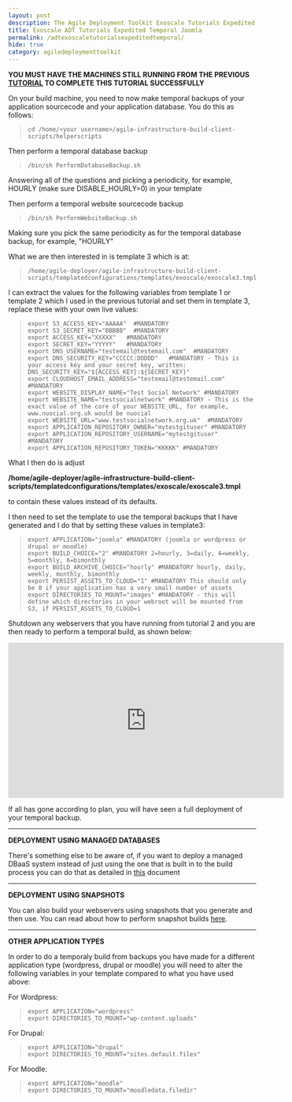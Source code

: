```yaml
---
layout: post
description: The Agile Deployment Toolkit Exoscale Tutorials Expedited Temporal Joomla
title: Exoscale ADT Tutorials Expedited Temporal Joomla
permalink: /adtexoscaletutorialsexpeditedtemporal/
hide: true
category: agiledeploymenttoolkit
---
```


**YOU MUST HAVE THE MACHINES STILL RUNNING FROM THE PREVIOUS [TUTORIAL](https://www.codebreakers.uk/adtexoscaletutorialsexpeditedbaseline/) TO COMPLETE THIS TUTORIAL SUCCESSFULLY**

On your build machine, you need to now make temporal backups of your application sourcecode and your application database.
You do this as follows:

>     cd /home/<your username>/agile-infrastructure-build-client-scripts/helperscripts

Then perform a temporal database backup
  
>     /bin/sh PerformDatabaseBackup.sh
 
Answering all of the questions and picking a periodicity, for example, HOURLY (make sure DISABLE_HOURLY=0) in your template
  
Then perform a temporal website sourcecode backup
  
>     /bin/sh PerformWebsiteBackup.sh
  
Making sure you pick the same periodicity as for the temporal database backup, for example, "HOURLY"
  
What we are then interested in is template 3 which is at:
  
>     /home/agile-deployer/agile-infrastructure-build-client-scripts/templatedconfigurations/templates/exoscale/exoscale3.tmpl
  
I can extract the values for the following variables from template 1 or template 2 which I used in the previous tutorial and set them in template 3, replace these with your own live values:

>     export S3_ACCESS_KEY="AAAAA"  #MANDATORY
>     export S3_SECRET_KEY="BBBBB"  #MANDATORY
>     export ACCESS_KEY="XXXXX"   #MANDATORY
>     export SECRET_KEY="YYYYY"   #MANDATORY
>     export DNS_USERNAME="testemail@testemail.com"  #MANDATORY
>     export DNS_SECURITY_KEY="CCCCC:DDDDD"   #MANDATORY - This is your access key and your secret key, written: DNS_SECURITY_KEY="${ACCESS_KEY}:${SECRET_KEY}"
>     export CLOUDHOST_EMAIL_ADDRESS="testemail@testemail.com" #MANDATORY
>     export WEBSITE_DISPLAY_NAME="Test Social Network" #MANDATORY
>     export WEBSITE_NAME="testsocialnetwork" #MANDATORY - This is the exact value of the core of your WEBSITE_URL, for example, www.nuocial.org.uk would be nuocial
>     export WEBSITE_URL="www.testsocialnetwork.org.uk"  #MANDATORY
>     export APPLICATION_REPOSITORY_OWNER="mytestgituser" #MANDATORY
>     export APPLICATION_REPOSITORY_USERNAME="mytestgituser" #MANDATORY
>     export APPLICATION_REPOSITORY_TOKEN="KKKKK" #MANDATORY
  
What I then do is adjust  

**/home/agile-deployer/agile-infrastructure-build-client-scripts/templatedconfigurations/templates/exoscale/exoscale3.tmpl**  
  
to contain these values instead of its defaults.
  
I then need to set the template to use the temporal backups that I have generated and I do that by setting these values in template3:
  
>     export APPLICATION="joomla" #MANDATORY (joomla or wordpress or drupal or moodle)
>     export BUILD_CHOICE="2" #MANDATORY 2=hourly, 3=daily, 4=weekly, 5=monthly, 6=bimonthly
>     export BUILD_ARCHIVE_CHOICE="hourly" #MANDATORY hourly, daily, weekly, monthly, bimonthly
>     export PERSIST_ASSETS_TO_CLOUD="1" #MANDATORY This should only be 0 if your application has a very small number of assets
>     export DIRECTORIES_TO_MOUNT="images" #MANDATORY - this will define which directories in your webroot will be mounted from S3, if PERSIST_ASSETS_TO_CLOUD=1
  
Shutdown any webservers that you have running from tutorial 2 and you are then ready to perform a temporal build, as shown below:
  
  <iframe width="560" height="315" src="https://www.youtube.com/embed/WiuacLCV_XU" title="YouTube video player" frameborder="0" allow="accelerometer; autoplay; clipboard-write; encrypted-media; gyroscope; picture-in-picture" allowfullscreen></iframe>
  
  If all has gone according to plan, you will have seen a full deployment of your temporal backup. 
  
  ------------------------
  **DEPLOYMENT USING MANAGED DATABASES**
  
  There's something else to be aware of, if you want to deploy a managed DBaaS system instead of just using the one that is built in to the build process you can do that as detailed in [this](https://github.com/agile-deployer/agile-infrastructure-build-client-scripts/blob/master/doco/AgileToolkitDeployment/DeployingDBaaS-Shortcut.md) document
  
  ------------------------
  **DEPLOYMENT USING SNAPSHOTS**
  
  You can also build your webservers using snapshots that you generate and then use. You can read about how to perform snapshot builds [here](https://github.com/agile-deployer/agile-infrastructure-build-client-scripts/blob/master/doco/AgileToolkitDeployment/SnapshotsWorkflow.md).
  
  ------------------------
  **OTHER APPLICATION TYPES**
  
In order to do a temporaly build from backups you have made for a different application type (wordpress, drupal or moodle) you will need to alter the following variables in your template compared to what you have used above:
  
  For Wordpress:
  
>     export APPLICATION="wordpress"
>     export DIRECTORIES_TO_MOUNT="wp-content.uploads"
  
  For Drupal:
  
>     export APPLICATION="drupal"
>     export DIRECTORIES_TO_MOUNT="sites.default.files"
  
  For Moodle:
  
>     export APPLICATION="moodle"
>     export DIRECTORIES_TO_MOUNT="moodledata.filedir"
  
